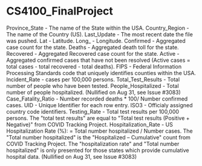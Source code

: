 # CS4100_FinalProject

Province_State - The name of the State within the USA.
Country_Region - The name of the Country (US).
Last_Update - The most recent date the file was pushed.
Lat - Latitude.
Long_ - Longitude.
Confirmed - Aggregated case count for the state.
Deaths - Aggregated death toll for the state.
Recovered - Aggregated Recovered case count for the state.
Active - Aggregated confirmed cases that have not been resolved (Active cases = total cases - total recovered - total deaths).
FIPS - Federal Information Processing Standards code that uniquely identifies counties within the USA.
Incident_Rate - cases per 100,000 persons.
Total_Test_Results - Total number of people who have been tested.
People_Hospitalized - Total number of people hospitalized. (Nullified on Aug 31, see Issue #3083)
Case_Fatality_Ratio - Number recorded deaths * 100/ Number confirmed cases.
UID - Unique Identifier for each row entry.
ISO3 - Officialy assigned country code identifiers.
Testing_Rate - Total test results per 100,000 persons. The "total test results" are equal to "Total test results (Positive + Negative)" from COVID Tracking Project.
Hospitalization_Rate - US Hospitalization Rate (%): = Total number hospitalized / Number cases. The "Total number hospitalized" is the "Hospitalized – Cumulative" count from COVID Tracking Project. The "hospitalization rate" and "Total number hospitalized" is only presented for those states which provide cumulative hospital data. (Nullified on Aug 31, see Issue #3083)